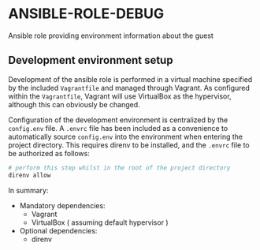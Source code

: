 # ANSIBLE-ROLE-DEBUG

Ansible role providing environment information about the guest

## Development environment setup

Development of the ansible role is performed in a virtual machine specified by the included `Vagrantfile` and managed through Vagrant.
As configured within the `Vagrantfile`, Vagrant will use VirtualBox as the hypervisor, although this can obviously be changed.

Configuration of the development environment is centralized by the `config.env` file.
A `.envrc` file has been included as a convenience to automatically source `config.env` into the environment when entering the project directory.
This requires direnv to be installed, and the `.envrc` file to be authorized as follows:

```sh
# perform this step whilst in the root of the project directory
direnv allow
```

In summary:

- Mandatory dependencies:
  - Vagrant
  - VirtualBox ( assuming default hypervisor )
- Optional dependencies:
  - direnv
